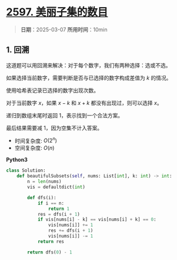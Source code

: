 # [2597. 美丽子集的数目](https://leetcode.cn/problems/the-number-of-beautiful-subsets/description/)

> **日期**：2025-03-07
> **所用时间**：10min

## 1. 回溯

这道题可以用回溯来解决：对于每个数字，我们有两种选择：选或不选。

如果选择当前数字，需要判断是否与已选择的数字构成差值为 $k$ 的情况。

使用哈希表记录已选择的数字出现次数。

对于当前数字 $x$，如果 $x - k$ 和 $x + k$ 都没有出现过，则可以选择 $x$。

递归到数组末尾时返回 1，表示找到一个合法方案。

最后结果需要减 1，因为空集不计入答案。

- 时间复杂度: $O(2^n)$
- 空间复杂度: $O(n)$

**Python3**

```python
class Solution:
    def beautifulSubsets(self, nums: List[int], k: int) -> int:
        n = len(nums)
        vis = defaultdict(int)

        def dfs(i):
            if i == n:
                return 1
            res = dfs(i + 1)
            if vis[nums[i] - k] == vis[nums[i] + k] == 0:
                vis[nums[i]] += 1
                res += dfs(i + 1)
                vis[nums[i]] -= 1
            return res

        return dfs(0) - 1
```